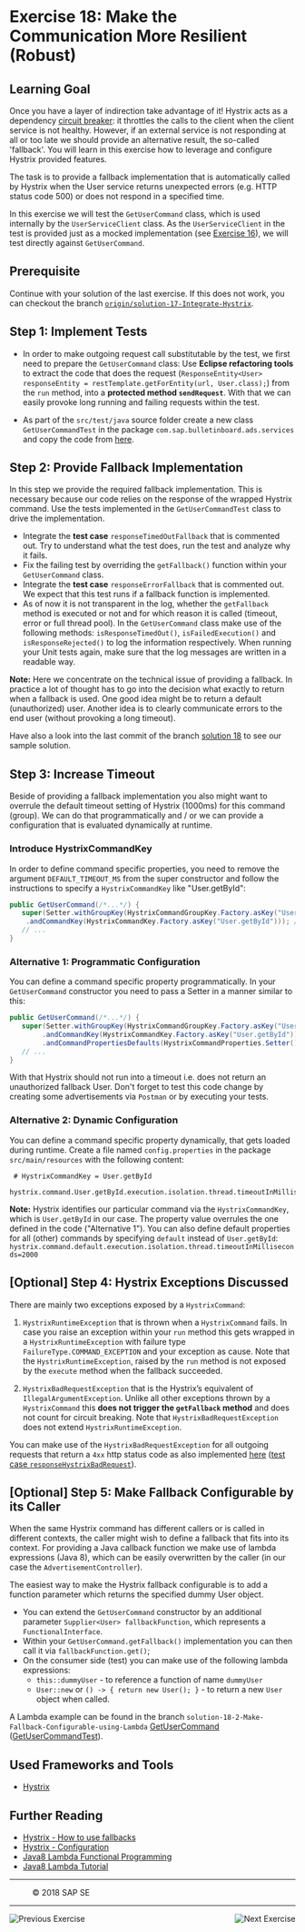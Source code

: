 Exercise 18: Make the Communication More Resilient (Robust)
===========================================================

## Learning Goal

Once you have a layer of indirection take advantage of it! Hystrix acts as a dependency [circuit breaker](http://martinfowler.com/bliki/CircuitBreaker.html): it throttles the calls to the client when the client service is not healthy. However, if an external service is not responding at all or too late we should provide an alternative result, the so-called 'fallback'. You will learn in this exercise how to leverage and configure Hystrix provided features.

The task is to provide a fallback implementation that is automatically called by Hystrix when the User service returns unexpected errors (e.g. HTTP status code 500) or does not respond in a specified time.

In this exercise we will test the `GetUserCommand` class, which is used internally by the `UserServiceClient` class.
As the `UserServiceClient` in the test is provided just as a mocked implementation (see [Exercise 16](Exercise_16_Call_UserService.md)), we will test directly against `GetUserCommand`.

## Prerequisite
Continue with your solution of the last exercise. If this does not work, you can checkout the branch [`origin/solution-17-Integrate-Hystrix`](https://github.com/SAP/cloud-bulletinboard-ads/tree/solution-17-Integrate-Hystrix).

## Step 1: Implement Tests
- In order to make outgoing request call substitutable by the test, we first need to prepare the `GetUserCommand` class: Use **Eclipse refactoring tools** to extract the code that does the request (`ResponseEntity<User> responseEntity = restTemplate.getForEntity(url, User.class);`) from the `run` method, into a **protected method `sendRequest`**. With that we can easily provoke long running and failing requests within the test.

- As part of the `src/test/java` source folder create a new class `GetUserCommandTest` in the package `com.sap.bulletinboard.ads.services` and copy the code from [here](https://github.com/SAP/cloud-bulletinboard-ads/blob/exercise-18-Make-Communication-Resilient/src/test/java/com/sap/bulletinboard/ads/services/GetUserCommandTest.java).

## Step 2: Provide Fallback Implementation
In this step we provide the required fallback implementation. This is necessary because our code relies on the response of the wrapped Hystrix command. Use the tests implemented in the `GetUserCommandTest` class to drive the implementation.

- Integrate the **test case** `responseTimedOutFallback` that is commented out. Try to understand what the test does, run the test and analyze why it fails. 
- Fix the failing test by overriding the `getFallback()` function within your `GetUserCommand` class. 
- Integrate the **test case** `responseErrorFallback` that is commented out. We expect that this test runs if a fallback function is implemented.
- As of now it is not transparent in the log, whether the `getFallback` method is executed or not and for which reason it is called (timeout, error or full thread pool). In the `GetUserCommand` class make use of the following methods: `isResponseTimedOut()`, `isFailedExecution()` and `isResponseRejected()` to log the information respectively. When running your Unit tests again, make sure that the log messages are written in a readable way.

**Note:** Here we concentrate on the technical issue of providing a fallback. In practice a lot of thought has to go into the decision what exactly to return when a fallback is used. One good idea might be to return a default (unauthorized) user. Another idea is to clearly communicate errors to the end user (without provoking a long timeout).

Have also a look into the last commit of the branch [solution 18](https://github.com/SAP/cloud-bulletinboard-ads/tree/solution-18-Make-Communication-Resilient) to see our sample solution.

## Step 3: Increase Timeout
Beside of providing a fallback implementation you also might want to overrule the default timeout setting of Hystrix (1000ms) for this command (group). We can do that programmatically and / or we can provide a configuration that is evaluated dynamically at runtime.

### Introduce HystrixCommandKey
In order to define command specific properties, you need to remove the argument `DEFAULT_TIMEOUT_MS` from the super constructor and follow the instructions to specify a `HystrixCommandKey` like "User.getById":
```java
public GetUserCommand(/*...*/) {
   super(Setter.withGroupKey(HystrixCommandGroupKey.Factory.asKey("User"))
	.andCommandKey(HystrixCommandKey.Factory.asKey("User.getById"))); //<-- new
   // ...
}
```

### Alternative 1: Programmatic Configuration
You can define a command specific property programmatically. In your `GetUserCommand` constructor you need to pass a Setter in a manner similar to this:
```java
public GetUserCommand(/*...*/) {
   super(Setter.withGroupKey(HystrixCommandGroupKey.Factory.asKey("User"))
        .andCommandKey(HystrixCommandKey.Factory.asKey("User.getById"))
        .andCommandPropertiesDefaults(HystrixCommandProperties.Setter().withExecutionTimeoutInMilliseconds(1500))); //<-- new
   // ...
}
```
With that Hystrix should not run into a timeout i.e. does not return an unauthorized fallback User. Don't forget to test this code change by creating some advertisements via `Postman` or by executing your tests.

### Alternative 2: Dynamic Configuration
You can define a command specific property dynamically, that gets loaded during runtime. Create a file named `config.properties` in the package `src/main/resources` with the following content:

```
 # HystrixCommandKey = User.getById
 hystrix.command.User.getById.execution.isolation.thread.timeoutInMilliseconds=2000
```

**Note:** Hystrix identifies our particular command via the `HystrixCommandKey`, which is `User.getById` in our case. The property value overrules the one defined in the code ("Alternative 1").
You can also define default properties for all (other) commands by specifying `default` instead of `User.getById`: `hystrix.command.default.execution.isolation.thread.timeoutInMilliseconds=2000`

## [Optional] Step 4: Hystrix Exceptions Discussed
There are mainly two exceptions exposed by a `HystrixCommand`:

1. `HystrixRuntimeException` that is thrown when a `HystrixCommand` fails. In case you raise an exception within your `run` method this gets wrapped in a `HystrixRuntimeException` with failure type `FailureType.COMMAND_EXCEPTION` and your exception as cause. Note that the `HystrixRuntimeException`, raised by the `run` method is not exposed by the `execute` method when the fallback succeeded.

2. `HystrixBadRequestException` that is the Hystrix’s equivalent of `IllegalArgumentException`. Unlike all other exceptions thrown by a `HystrixCommand` this **does not trigger the `getFallback` method** and does not count for circuit breaking. Note that `HystrixBadRequestException` does not extend `HystrixRuntimeException`.

You can make use of the `HystrixBadRequestException` for all outgoing requests that return a `4xx` http status code as also implemented [here](https://github.com/SAP/cloud-bulletinboard-ads/blob/solution-18-Make-Communication-Resilient/src/main/java/com/sap/bulletinboard/ads/services/GetUserCommand.java) 
([test case `responseHystrixBadRequest`](https://github.com/SAP/cloud-bulletinboard-ads/blob/solution-18-Make-Communication-Resilient/src/test/java/com/sap/bulletinboard/ads/services/GetUserCommandTest.java)). 


## [Optional] Step 5: Make Fallback Configurable by its Caller
When the same Hystrix command has different callers or is called in different contexts, the caller might wish to define a fallback that fits into its context. For providing a Java callback function we make use of lambda expressions (Java 8), which can be easily overwritten by the caller (in our case the `AdvertisementController`).

The easiest way to make the Hystrix fallback configurable is to add a function parameter which returns the specified dummy User object.
- You can extend the `GetUserCommand` constructor by an additional parameter `Supplier<User> fallbackFunction`, which represents a `FunctionalInterface`.
- Within your `GetUserCommand.getFallback()` implementation you can then call it via `fallbackFunction.get()`;
- On the consumer side (test)  you can make use of the following lambda expressions:
  - `this::dummyUser` - to reference a function of name `dummyUser`
  - `User::new` or `() -> { return new User(); }` - to return a new `User` object when called.

A Lambda example can be found in the branch `solution-18-2-Make-Fallback-Configurable-using-Lambda` [GetUserCommand](https://github.com/SAP/cloud-bulletinboard-ads/blob/solution-18-2-Make-Fallback-Configurable-using-Lambda/src/main/java/com/sap/bulletinboard/ads/services/GetUserCommand.java) 
 ([GetUserCommandTest](https://github.com/SAP/cloud-bulletinboard-ads/blob/solution-18-2-Make-Fallback-Configurable-using-Lambda/src/test/java/com/sap/bulletinboard/ads/services/GetUserCommandTest.java)). 

  
## Used Frameworks and Tools
- [Hystrix](https://github.com/Netflix/Hystrix)

## Further Reading
- [Hystrix - How to use fallbacks](https://github.com/Netflix/Hystrix/wiki/How-To-Use#Fallback)
- [Hystrix - Configuration](https://github.com/Netflix/Hystrix/wiki/Configuration)
- [Java8 Lambda Functional Programming](http://www.studytrails.com/java/java8/Java8_Lambdas_FunctionalProgramming.jsp) 
- [Java8 Lambda Tutorial](http://tutorials.jenkov.com/java/lambda-expressions.html)

***
<dl>
  <dd>
  <div class="footer">&copy; 2018 SAP SE</div>
  </dd>
</dl>
<hr>
<a href="Exercise_17_Introduce_Hystrix.md">
  <img align="left" alt="Previous Exercise">
</a>
<a href="Exercise_19_Transfer_CorrelationID.md">
  <img align="right" alt="Next Exercise">
</a>
